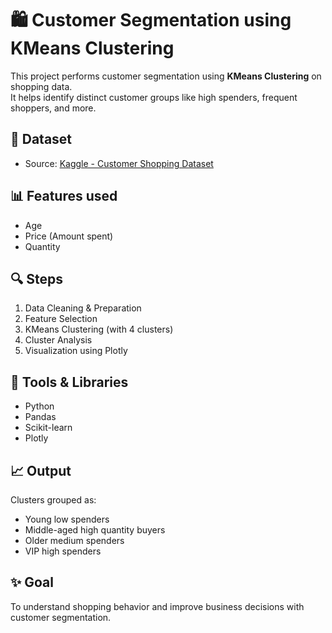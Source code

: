 # 🛍️ Customer Segmentation using KMeans Clustering

This project performs customer segmentation using **KMeans Clustering** on shopping data.  
It helps identify distinct customer groups like high spenders, frequent shoppers, and more.

## 📁 Dataset
- Source: [Kaggle - Customer Shopping Dataset](https://www.kaggle.com/datasets/mehmettahiraslan/customer-shopping-dataset)

## 📊 Features used
- Age
- Price (Amount spent)
- Quantity

## 🔍 Steps
1. Data Cleaning & Preparation
2. Feature Selection
3. KMeans Clustering (with 4 clusters)
4. Cluster Analysis
5. Visualization using Plotly

## 📌 Tools & Libraries
- Python
- Pandas
- Scikit-learn
- Plotly

## 📈 Output
Clusters grouped as:
- Young low spenders
- Middle-aged high quantity buyers
- Older medium spenders
- VIP high spenders

## ✨ Goal
To understand shopping behavior and improve business decisions with customer segmentation.
